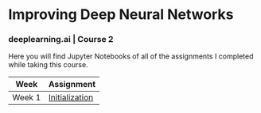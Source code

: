 # Improving Deep Neural Networks
### deeplearning.ai | Course 2

Here you will find Jupyter Notebooks of all of the assignments I completed while taking this course.

| Week          | Assignment    |
| ------------- | ------------- |
| Week 1        |[Initialization](https://github.com/tthoraldson/Improving_Deep_Neural_Networks/blob/master/Gradient_Checking_v1.ipynb) |
